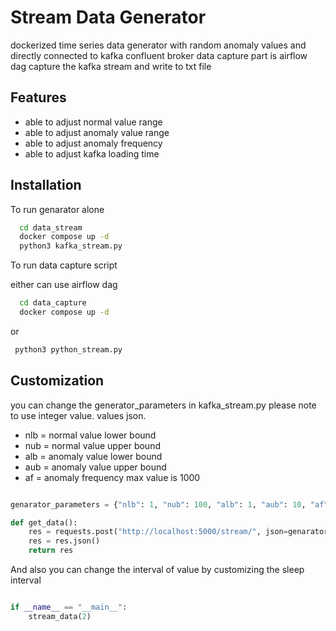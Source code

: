 
# Stream Data Generator

dockerized time series data generator  with random anomaly values and directly connected to kafka confluent broker
data capture part is airflow dag capture the kafka stream and write to txt file


## Features

- able to adjust normal value range
- able to adjust anomaly value range
- able to adjust anomaly frequency
- able to adjust kafka loading time




## Installation

To run genarator alone

```bash
  cd data_stream
  docker compose up -d
  python3 kafka_stream.py
```

To run data capture script

either can use airflow dag 
```bash
  cd data_capture
  docker compose up -d
```
or 
```bash
 python3 python_stream.py
```



## Customization

you can change the generator_parameters in kafka_stream.py please note to use integer value.
values json.

- nlb = normal value lower bound
- nub = normal value upper bound
- alb = anomaly value lower bound
- aub = anomaly value upper bound
- af = anomaly frequency max value is 1000

```python

genarator_parameters = {"nlb": 1, "nub": 100, "alb": 1, "aub": 10, "af": 25}

def get_data():
    res = requests.post("http://localhost:5000/stream/", json=genarator_parameters)
    res = res.json()
    return res
```

And also you can change the interval of value by customizing the sleep interval 

```python

if __name__ == "__main__":
    stream_data(2)

```
